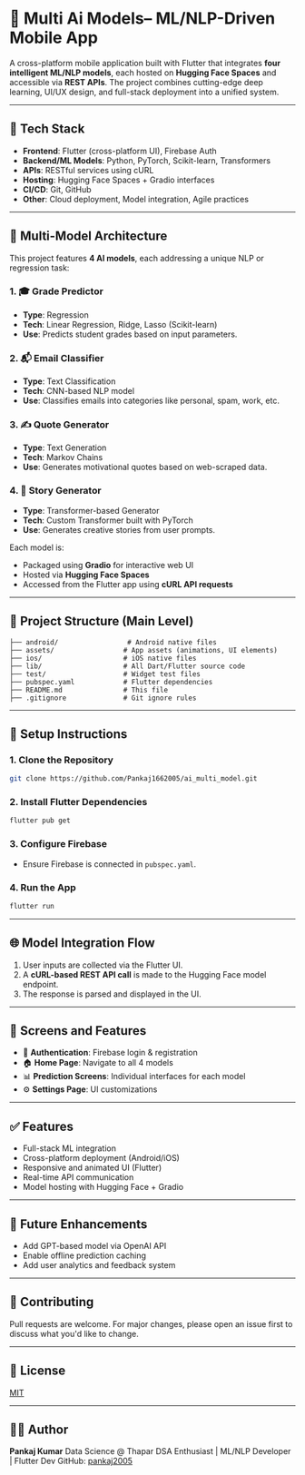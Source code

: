 # 🧠 Multi Ai Models– ML/NLP-Driven Mobile App

A cross-platform mobile application built with Flutter that integrates **four intelligent ML/NLP models**, each hosted on **Hugging Face Spaces** and accessible via **REST APIs**. The project combines cutting-edge deep learning, UI/UX design, and full-stack deployment into a unified system.

---

## 📲 Tech Stack

- **Frontend**: Flutter (cross-platform UI), Firebase Auth
- **Backend/ML Models**: Python, PyTorch, Scikit-learn, Transformers
- **APIs**: RESTful services using cURL
- **Hosting**: Hugging Face Spaces + Gradio interfaces
- **CI/CD**: Git, GitHub
- **Other**: Cloud deployment, Model integration, Agile practices

---

## 🧩 Multi-Model Architecture

This project features **4 AI models**, each addressing a unique NLP or regression task:

### 1. 🎓 Grade Predictor
- **Type**: Regression
- **Tech**: Linear Regression, Ridge, Lasso (Scikit-learn)
- **Use**: Predicts student grades based on input parameters.

### 2. 📬 Email Classifier
- **Type**: Text Classification
- **Tech**: CNN-based NLP model
- **Use**: Classifies emails into categories like personal, spam, work, etc.

### 3. ✍️ Quote Generator
- **Type**: Text Generation
- **Tech**: Markov Chains
- **Use**: Generates motivational quotes based on web-scraped data.

### 4. 📖 Story Generator
- **Type**: Transformer-based Generator
- **Tech**: Custom Transformer built with PyTorch
- **Use**: Generates creative stories from user prompts.

Each model is:
- Packaged using **Gradio** for interactive web UI
- Hosted via **Hugging Face Spaces**
- Accessed from the Flutter app using **cURL API requests**

---

## 📁 Project Structure (Main Level)

```plaintext
├── android/                 # Android native files
├── assets/                 # App assets (animations, UI elements)
├── ios/                    # iOS native files
├── lib/                    # All Dart/Flutter source code
├── test/                   # Widget test files
├── pubspec.yaml            # Flutter dependencies
├── README.md               # This file
├── .gitignore              # Git ignore rules
````

---

## 🔧 Setup Instructions

### 1. Clone the Repository

```bash
git clone https://github.com/Pankaj1662005/ai_multi_model.git
```

### 2. Install Flutter Dependencies

```bash
flutter pub get
```

### 3. Configure Firebase

* Ensure Firebase is connected in `pubspec.yaml`.

### 4. Run the App

```bash
flutter run
```

---

## 🌐 Model Integration Flow

1. User inputs are collected via the Flutter UI.
2. A **cURL-based REST API call** is made to the Hugging Face model endpoint.
3. The response is parsed and displayed in the UI.

---

## 🎨 Screens and Features

* 🔐 **Authentication**: Firebase login & registration
* 🏠 **Home Page**: Navigate to all 4 models
* 📊 **Prediction Screens**: Individual interfaces for each model
* ⚙️ **Settings Page**: UI customizations

---

## ✅ Features

* Full-stack ML integration
* Cross-platform deployment (Android/iOS)
* Responsive and animated UI (Flutter)
* Real-time API communication
* Model hosting with Hugging Face + Gradio

---

## 🚀 Future Enhancements

* Add GPT-based model via OpenAI API
* Enable offline prediction caching
* Add user analytics and feedback system

---

## 🤝 Contributing

Pull requests are welcome. For major changes, please open an issue first to discuss what you'd like to change.

---

## 📄 License

[MIT](LICENSE)

---

## 👨‍💻 Author

**Pankaj Kumar**
Data Science @ Thapar
DSA Enthusiast | ML/NLP Developer | Flutter Dev
GitHub: [pankaj2005](https://github.com/pankaj2005)

